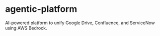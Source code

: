 # agentic-platform
AI-powered platform to unify Google Drive, Confluence, and ServiceNow using AWS Bedrock.
